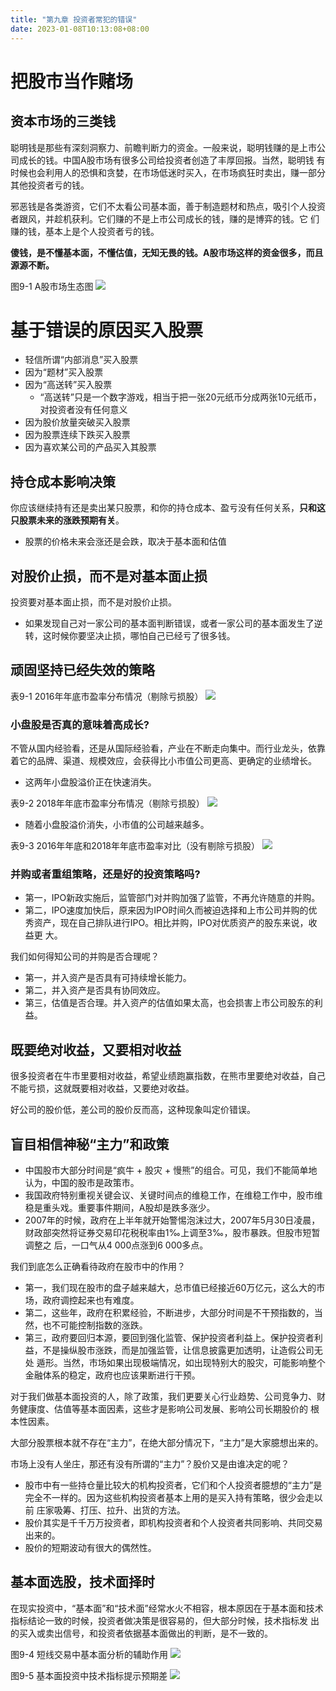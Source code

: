 ```yaml
---
title: "第九章 投资者常犯的错误"
date: 2023-01-08T10:13:08+08:00
---
```


# 把股市当作赌场

## 资本市场的三类钱

聪明钱是那些有深刻洞察力、前瞻判断力的资金。一般来说，聪明钱赚的是上市公司成长的钱。中国A股市场有很多公司给投资者创造了丰厚回报。当然，聪明钱
有时候也会利用人的恐惧和贪婪，在市场低迷时买入，在市场疯狂时卖出，赚一部分其他投资者亏的钱。

邪恶钱是各类游资，它们不太看公司基本面，善于制造题材和热点，吸引个人投资者跟风，并趁机获利。它们赚的不是上市公司成长的钱，赚的是博弈的钱。它
们赚的钱，基本上是个人投资者亏的钱。

**傻钱，是不懂基本面，不懂估值，无知无畏的钱。A股市场这样的资金很多，而且源源不断。**

图9-1 A股市场生态图
![](https://res.weread.qq.com/wrepub/epub_28218320_93)



# 基于错误的原因买入股票

- 轻信所谓“内部消息”买入股票
- 因为“题材”买入股票
- 因为“高送转”买入股票
  - “高送转”只是一个数字游戏，相当于把一张20元纸币分成两张10元纸币，对投资者没有任何意义
- 因为股价放量突破买入股票
- 因为股票连续下跌买入股票
- 因为喜欢某公司的产品买入其股票




## 持仓成本影响决策

你应该继续持有还是卖出某只股票，和你的持仓成本、盈亏没有任何关系，**只和这只股票未来的涨跌预期有关**。
- 股票的价格未来会涨还是会跌，取决于基本面和估值


## 对股价止损，而不是对基本面止损

投资要对基本面止损，而不是对股价止损。
- 如果发现自己对一家公司的基本面判断错误，或者一家公司的基本面发生了逆转，这时候你要坚决止损，哪怕自己已经亏了很多钱。


## 顽固坚持已经失效的策略

表9-1 2016年年底市盈率分布情况（剔除亏损股）
![](https://res.weread.qq.com/wrepub/epub_28218320_96)

### 小盘股是否真的意味着高成长?

不管从国内经验看，还是从国际经验看，产业在不断走向集中。而行业龙头，依靠着它的品牌、渠道、规模效应，会获得比小市值公司更高、更确定的业绩增长。

- 这两年小盘股溢价正在快速消失。

表9-2 2018年年底市盈率分布情况（剔除亏损股）
![](https://res.weread.qq.com/wrepub/epub_28218320_97)

- 随着小盘股溢价消失，小市值的公司越来越多。

表9-3 2016年年底和2018年年底市盈率对比（没有剔除亏损股）
![](https://res.weread.qq.com/wrepub/epub_28218320_98)

### 并购或者重组策略，还是好的投资策略吗?

- 第一，IPO新政实施后，监管部门对并购加强了监管，不再允许随意的并购。
- 第二，IPO速度加快后，原来因为IPO时间久而被迫选择和上市公司并购的优秀资产，现在自己排队进行IPO。相比并购，IPO对优质资产的股东来说，收益更
  大。

我们如何得知公司的并购是否合理呢？
- 第一，并入资产是否具有可持续增长能力。
- 第二，并入资产是否具有协同效应。
- 第三，估值是否合理。并入资产的估值如果太高，也会损害上市公司股东的利益。

## 既要绝对收益，又要相对收益

很多投资者在牛市里要相对收益，希望业绩跑赢指数，在熊市里要绝对收益，自己不能亏损，这就既要相对收益，又要绝对收益。

好公司的股价低，差公司的股价反而高，这种现象叫定价错误。

## 盲目相信神秘“主力”和政策

- 中国股市大部分时间是“疯牛 + 股灾 + 慢熊”的组合。可见，我们不能简单地认为，中国的股市是政策市。
- 我国政府特别重视关键会议、关键时间点的维稳工作，在维稳工作中，股市维稳是重头戏。重要事件期间，A股却是跌多涨少。
- 2007年的时候，政府在上半年就开始警惕泡沫过大，2007年5月30日凌晨，财政部突然将证券交易印花税税率由1‰上调至3‰，股市暴跌。但股市短暂调整之
  后，一口气从4 000点涨到6 000多点。

我们到底怎么正确看待政府在股市中的作用？
- 第一，我们现在股市的盘子越来越大，总市值已经接近60万亿元，这么大的市场，政府调控起来也有难度。
- 第二，这些年，政府在积累经验，不断进步，大部分时间是不干预指数的，当然，也不可能控制指数的涨跌。
- 第三，政府要回归本源，要回到强化监管、保护投资者利益上。保护投资者利益，不是操纵股市涨跌，而是加强监管，让信息披露更加透明，让造假公司无处
  遁形。当然，市场如果出现极端情况，如出现特别大的股灾，可能影响整个金融体系的稳定，政府也应该果断进行干预。

对于我们做基本面投资的人，除了政策，我们更要关心行业趋势、公司竞争力、财务健康度、估值等基本面因素，这些才是影响公司发展、影响公司长期股价的
根本性因素。

大部分股票根本就不存在“主力”，在绝大部分情况下，“主力”是大家臆想出来的。

市场上没有人坐庄，那还有没有所谓的“主力”？股价又是由谁决定的呢？
- 股市中有一些持仓量比较大的机构投资者，它们和个人投资者臆想的“主力”是完全不一样的。因为这些机构投资者基本上用的是买入持有策略，很少会走以前
  庄家吸筹、打压、拉升、出货的方法。
- 股价其实是千千万万投资者，即机构投资者和个人投资者共同影响、共同交易出来的。
- 股价的短期波动有很大的偶然性。

## 基本面选股，技术面择时

在现实投资中，“基本面”和“技术面”经常水火不相容，根本原因在于基本面和技术指标结论一致的时候，投资者做决策是很容易的，但大部分时候，技术指标发
出的买入或卖出信号，和投资者依据基本面做出的判断，是不一致的。

图9-4 短线交易中基本面分析的辅助作用
![](https://res.weread.qq.com/wrepub/epub_28218320_99)

图9-5 基本面投资中技术指标提示预期差
![](https://res.weread.qq.com/wrepub/epub_28218320_100)
